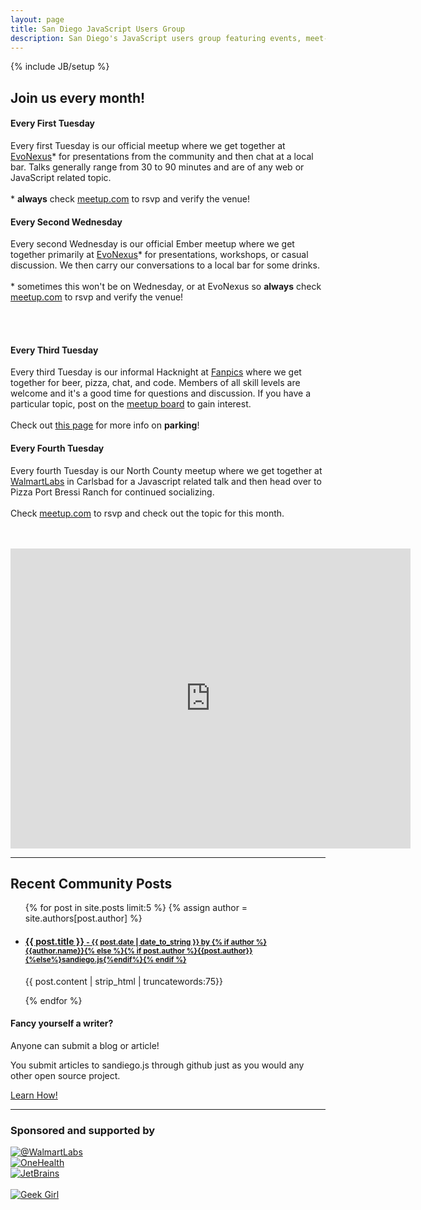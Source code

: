 ```yaml
---
layout: page
title: San Diego JavaScript Users Group
description: San Diego's JavaScript users group featuring events, meet-ups, education, support and job postings.
---
```

{% include JB/setup %}

<h2 class="center"> Join us every month!</h2>

<div class="row">
  <div class="span6">
    <h4>Every First Tuesday</h4>
    <p>
      Every first Tuesday is our official meetup where we get together at <a href="https://www.commnexus.org/incubator/">EvoNexus</a>* for presentations from the community and then chat at a local bar. Talks generally range from 30 to 90 minutes and are of any web or JavaScript related topic.<br><br>
      * <strong>always</strong> check <a href="http://www.meetup.com/sandiegojs/">meetup.com</a> to rsvp and verify the venue!
    </p>
  </div>
  <div class="span6">
    <h4>Every Second Wednesday</h4>
    <p>
      Every second Wednesday is our official Ember meetup where we get together primarily at <a href="https://www.commnexus.org/incubator/">EvoNexus</a>* for presentations, workshops, or casual discussion. We then carry our conversations to a local bar for some drinks. <br><br>
      * sometimes this won't be on Wednesday, or at EvoNexus so <strong>always</strong> check <a href="http://www.meetup.com/sandiegojs/">meetup.com</a> to rsvp and verify the venue!
    </p>
  </div>
</div><br><br>

<div class="row">
  <div class="span6">
    <h4>Every Third Tuesday</h4>
    <p>
      Every third Tuesday is our informal Hacknight at <a href="https://www.fanpics.com/">Fanpics</a> where we get together for beer, pizza, chat, and code. Members of all skill levels are welcome and it's a good time for questions and discussion. If you have a particular topic, post on the <a href="http://www.meetup.com/sandiegojs/">meetup board</a> to gain interest.<br><br>
      Check out <a href="{{BASE_PATH}}/hacknight.html">this page</a> for more info on <b>parking</b>!
    </p>
  </div>
  <div class="span6">
    <h4>Every Fourth Tuesday</h4>
    <p>
      Every fourth Tuesday is our North County meetup where we get together at <a href="http://www.walmartlabs.com/">WalmartLabs</a> in Carlsbad for a Javascript related talk and then head over to Pizza Port Bressi Ranch for continued socializing.<br><br>
      Check <a href="http://www.meetup.com/sandiegojs/">meetup.com</a> to rsvp and check out the topic for this month.
    </p>
  </div>
</div><br><br>

<div class="row">
  <div class="span8 offset2">
    <iframe src="https://www.google.com/maps/d/u/0/embed?mid=zlaLaBtLkfdE.kol3M-fO9JAA" width="640" height="480" frameborder="0" style="border:0;"></iframe>
  </div>
</div>

<div><hr></div>

<div class="row">
  <div class="span8">
    <h2>Recent Community Posts</h2>
    <ul class="posts">
      {% for post in site.posts limit:5 %}
      {% assign author = site.authors[post.author] %}
      <li>
      <div>
        <a href="{{ BASE_PATH }}{{ post.url }}"><h4>{{ post.title }}
          <small> - {{ post.date | date_to_string }} by {% if author %}{{author.name}}{% else %}{% if post.author %}{{post.author}}{%else%}sandiego.js{%endif%}{% endif %}</small>
          </h4>
        </a>
        <div class="post-content">
          <p>{{ post.content | strip_html | truncatewords:75}}</p>
        </div>
      </div>
      </li>
      {% endfor %}
    </ul>
  </div>
  <div class="span4">
    <div class="well">
      <h4>Fancy yourself a writer?</h4>
      <p>
        Anyone can submit a blog or article!
      </p>
      <p>
        You submit articles to sandiego.js through github just as you would any other open source project.
      </p>
      <p>
        <a href="github.html">Learn How!</a>
      </p>
    </div>
  </div>
</div>

<div><hr></div>

### Sponsored and supported by

<div class="b-sponsors">
  <div class="row">
    <div class="span4">
      <a href="http://www.walmartlabs.com/"><img src="{{ASSET_PATH}}/img/brands/walmartlabs.png" alt="@WalmartLabs" class="logo logo-walmartlabs"></a>
    </div>
    <div class="span4">
      <a href="http://github.com/onehealth/"><img src="{{ASSET_PATH}}/img/brands/fashioningchange.png" alt="OneHealth" class="logo logo-fc"></a>
    </div>
    <div class="span4">
      <!--<a href="http://3rdspace.co/"><img src="{{ASSET_PATH}}/img/brands/3rdspace.png" alt="3rdSpace" class="logo logo-3rdspace"></a>-->
      <a href="http://jetbrains.com/"><img src="{{ASSET_PATH}}/img/brands/jetbrains.gif" alt="JetBrains" class="logo logo-jetbrains"></a>
    </div>
  </div>
  <div class="row">
    <div class="span4">&nbsp;</div>
    <div class="span4">
      <a href="http://geekgirlcamp.com/"><img src="{{ASSET_PATH}}/img/brands/geekgirl.png" alt="Geek Girl" class="logo"></a>
    </div>
    <div class="span4">&nbsp;</div>
  </div>
</div>

[meetup]: http://www.meetup.com/sandiegojs/ "Meetup.com page"
[github]: https://github.com/sandiegojs/sandiegojs.github.com "Sandiego.js Github site"
[issues]: https://github.com/sandiegojs/sandiegojs.github.com/issues "Sandiego.js issue tracker"
[3rdspace]: http://3rdspace.co/ "3rdSpace"
